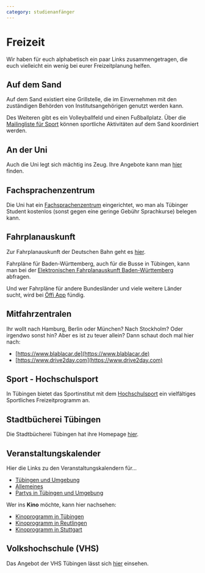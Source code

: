 ```yaml
---
category: studienanfänger
---
```


# Freizeit

Wir haben für euch alphabetisch ein paar Links zusammengetragen, die
euch vielleicht ein wenig bei eurer Freizeitplanung helfen.

## Auf dem Sand

Auf dem Sand existiert eine Grillstelle, die im Einvernehmen mit den zuständigen Behörden von Institutsangehörigen genutzt werden kann.

Des Weiteren gibt es ein Volleyballfeld und einen Fußballplatz. Über die [Mailingliste für Sport](/infos/maillists) können sportliche Aktivitäten auf dem Sand koordiniert werden.

## An der Uni

Auch die Uni legt sich mächtig ins Zeug. Ihre Angebote kann man [hier](https://uni-tuebingen.de/universitaet/campusleben/kunst-kultur-und-freizeit/) finden.

## Fachsprachenzentrum

Die Uni hat ein [Fachsprachenzentrum](https://www.uni-tuebingen.de/fsz) 
eingerichtet, wo man als Tübinger Student kostenlos (sonst gegen eine
geringe Gebühr Sprachkurse) belegen kann.

## Fahrplanauskunft

Zur Fahrplanauskunft der Deutschen Bahn geht es
[hier](https://www.bahn.de).

Fahrpläne für Baden-Württemberg, auch für die Busse in Tübingen, kann
man bei der [Elektronischen Fahrplanauskunft
Baden-Württemberg](https://www.efa-bw.de/) abfragen.

Und wer Fahrpläne für andere Bundesländer und viele weitere Länder sucht, wird bei
[Öffi App](https://offi.schildbach.de/index_de.html) fündig.

## Mitfahrzentralen

Ihr wollt nach Hamburg, Berlin oder München? Nach Stockholm? Oder
irgendwo sonst hin? Aber es ist zu teuer allein? Dann schaut doch mal
hier nach:

  * [https://www.blablacar.de](https://www.blablacar.de)
  * [https://www.drive2day.com](https://www.drive2day.com)

## Sport - Hochschulsport

In Tübingen bietet das Sportinstitut mit dem [Hochschulsport](https://www.hsp.uni-tuebingen.de/) ein vielfältiges Sportliches Freizeitprogramm an.

## Stadtbücherei Tübingen

Die Stadtbücherei Tübingen hat ihre Homepage
[hier](https://www.tuebingen.de/stadtbuecherei/).

## Veranstaltungskalender

Hier die Links zu den Veranstaltungskalendern für...

  - [Tübingen und
    Umgebung](https://www.tagblatt.de/Veranstaltungen/Uebersicht.html?are=17)
  - [Allemeines](https://veranstaltungen.meinestadt.de/tuebingen/partys-feiern/alle)
  - [Partys in Tübingen und Umgebung](https://www.eventbrite.de/d/germany--t%C3%BCbingen/parties/)

Wer ins **Kino** möchte, kann hier nachsehen:


  * [Kinoprogramm in Tübingen](https://www.tagblatt.de/Veranstaltungen/Uebersicht.html?are=17&clf=31)
  * [Kinoprogramm in Reutlingen](https://www.tagblatt.de/Veranstaltungen/Uebersicht.html?are=93&clf=31)
  * [Kinoprogramm in Stuttgart](https://veranstaltungen.stuttgarter-zeitung.de/event/kino.php)


## Volkshochschule (VHS)

Das Angebot der VHS Tübingen lässt sich [hier](https://www.vhs-tuebingen.de/) einsehen.

